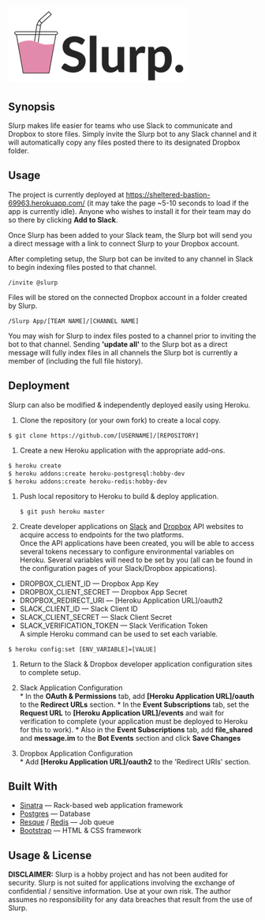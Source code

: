 # ![slurp_app](public/img/LogoBig.png)

## Synopsis
Slurp makes life easier for teams who use Slack to communicate and Dropbox to store files. Simply invite the Slurp bot to any Slack channel and it will automatically copy any files posted there to its designated Dropbox folder.

## Usage
The project is currently deployed at https://sheltered-bastion-69963.herokuapp.com/ (it may take the page ~5-10 seconds to load if the app is currently idle). Anyone who wishes to install it for their team may do so there by clicking **Add to Slack**.

Once Slurp has been added to your Slack team, the Slurp bot will send you a direct message with a link to connect Slurp to your Dropbox account.

After completing setup, the Slurp bot can be invited to any channel in Slack to begin indexing files posted to that channel.
```
/invite @slurp
```
Files will be stored on the connected Dropbox account in a folder created by Slurp.
```
/Slurp App/[TEAM NAME]/[CHANNEL NAME]
```
You may wish for Slurp to index files posted to a channel prior to inviting the bot to that channel. Sending **'update all'** to the Slurp bot as a direct message will fully index files in all channels the Slurp bot is currently a member of (including the full file history).

## Deployment
Slurp can also be modified & independently deployed easily using Heroku.

1. Clone the repository (or your own fork) to create a local copy.  
  ```
  $ git clone https://github.com/[USERNAME]/[REPOSITORY]
  ```

1. Create a new Heroku application with the appropriate add-ons.  
  ```
  $ heroku create
  $ heroku addons:create heroku-postgresql:hobby-dev
  $ heroku addons:create heroku-redis:hobby-dev
  ```

1. Push local repository to Heroku to build & deploy application.  
    ```
    $ git push heroku master
    ```

1. Create developer applications on [Slack](https://api.slack.com/apps) and [Dropbox](https://www.dropbox.com/developers/apps) API websites to acquire access to endpoints for the two platforms.  
  Once the API applications have been created, you will be able to access several tokens necessary to configure environmental variables on Heroku. Several variables will need to be set by you (all can be found in the configuration pages of your Slack/Dropbox appications).  
  * DROPBOX_CLIENT_ID — Dropbox App Key
  * DROPBOX_CLIENT_SECRET — Dropbox App Secret
  * DROPBOX_REDIRECT_URI — [Heroku Application URL]/oauth2
  * SLACK_CLIENT_ID — Slack Client ID
  * SLACK_CLIENT_SECRET — Slack Client Secret
  * SLACK_VERIFICATION_TOKEN — Slack Verification Token  
  A simple Heroku command can be used to set each variable.
  ```
  $ heroku config:set [ENV_VARIABLE]=[VALUE]
  ```

1. Return to the Slack & Dropbox developer application configuration sites to complete setup.  
  1. Slack Application Configuration  
    * In the **OAuth & Permissions** tab, add **[Heroku Application URL]/oauth** to the **Redirect URLs** section.
    * In the **Event Subscriptions** tab, set the **Request URL** to **[Heroku Application URL]/events** and wait for verification to complete (your application must be deployed to Heroku for this to work).
    * Also in the **Event Subscriptions** tab, add **file_shared** and **message.im** to the **Bot Events** section and click **Save Changes**

  2. Dropbox Application Configuration  
    * Add **[Heroku Application URL]/oauth2** to the 'Redirect URIs' section.

## Built With
* [Sinatra](http://www.sinatrarb.com/) — Rack-based web application framework
* [Postgres](https://www.postgresql.org/) — Database
* [Resque](https://github.com/resque/resque) / [Redis](https://redis.io/) — Job queue
* [Bootstrap](http://getbootstrap.com/) — HTML & CSS framework

## Usage & License
**DISCLAIMER:** Slurp is a hobby project and has not been audited for security. Slurp is not suited for applications involving the exchange of confidential / sensitive information. Use at your own risk. The author assumes no responsibility for any data breaches that result from the use of Slurp.
